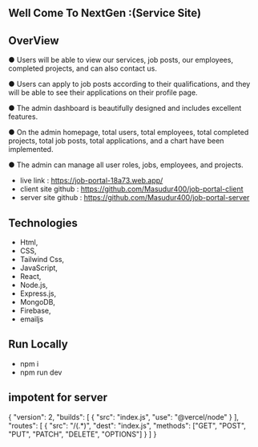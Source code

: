 ## Well Come To NextGen :(Service Site)

## OverView
<p>● Users will be able to view our services, job posts, our employees, completed projects, and can also contact us.</p>
<p>● Users can apply to job posts according to their qualifications, and they will be able to see their applications on their profile page.</p>
<p>● The admin dashboard is beautifully designed and includes excellent features.</p>
<p>● On the admin homepage, total users, total employees, total completed projects, total job posts, total applications, and a chart have been implemented. </p>
<p>● The admin can manage all user roles, jobs, employees, and projects.</p>

* live link : https://job-portal-18a73.web.app/
* client site github : https://github.com/Masudur400/job-portal-client
* server site github : https://github.com/Masudur400/job-portal-server 

## Technologies
* Html,
* CSS,
* Tailwind Css,
* JavaScript,
* React,
* Node.js,
* Express.js,
* MongoDB,
* Firebase, 
* emailjs

## Run Locally
 * npm i 
 * npm run dev


## impotent for server
{
    "version": 2,
    "builds": [
      {
        "src": "index.js",
        "use": "@vercel/node"
      }
    ],
    "routes": [
      {
        "src": "/(.*)",
        "dest": "index.js",
        "methods": ["GET", "POST", "PUT", "PATCH", "DELETE", "OPTIONS"]
      }
    ]
  }